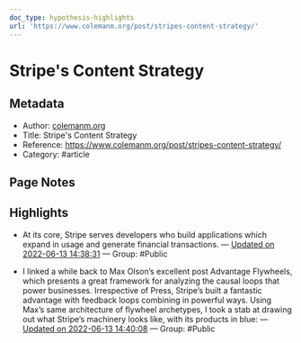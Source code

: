 ```yaml
---
doc_type: hypothesis-highlights
url: 'https://www.colemanm.org/post/stripes-content-strategy/'
---
```


# Stripe's Content Strategy

## Metadata
- Author: [colemanm.org]()
- Title: Stripe's Content Strategy
- Reference: https://www.colemanm.org/post/stripes-content-strategy/
- Category: #article

## Page Notes
## Highlights
- At its core, Stripe serves developers who build applications which expand in usage and generate financial transactions. — [Updated on 2022-06-13 14:38:31](https://hyp.is/D0GLQurbEeyK9OuPkrae2w/www.colemanm.org/post/stripes-content-strategy/) — Group: #Public

- I linked a while back to Max Olson’s excellent post Advantage Flywheels, which presents a great framework for analyzing the causal loops that power businesses. Irrespective of Press, Stripe’s built a fantastic advantage with feedback loops combining in powerful ways. Using Max’s same architecture of flywheel archetypes, I took a stab at drawing out what Stripe’s machinery looks like, with its products in blue: — [Updated on 2022-06-13 14:40:08](https://hyp.is/STj0DOrbEey1218yws1g7A/www.colemanm.org/post/stripes-content-strategy/) — Group: #Public




